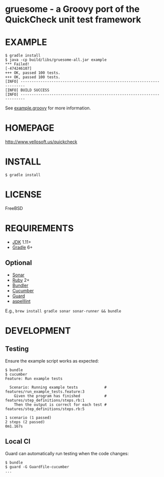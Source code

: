 # gruesome - a Groovy port of the QuickCheck unit test framework

# EXAMPLE

```
$ gradle install
$ java -cp build/libs/gruesome-all.jar example
*** Failed!
[-474246107]
+++ OK, passed 100 tests.
+++ OK, passed 100 tests.
[INFO] ------------------------------------------------------------------------
[INFO] BUILD SUCCESS
[INFO] ------------------------------------------------------------------------
```

See [example.groovy](https://github.com/mcandre/gruesome/blob/master/src/main/groovy/example.groovy) for more information.

# HOMEPAGE

http://www.yellosoft.us/quickcheck

# INSTALL

```
$ gradle install
```

# LICENSE

FreeBSD

# REQUIREMENTS

* [JDK](http://www.oracle.com/technetwork/java/javase/downloads/index.html) 1.11+
* [Gradle](http://gradle.org/) 6+

## Optional

* [Sonar](http://www.sonarqube.org/)
* [Ruby](https://www.ruby-lang.org/) 2+
* [Bundler](http://bundler.io/)
* [Cucumber](http://cukes.info/)
* [Guard](http://guardgem.org/)
* [aspelllint](https://github.com/mcandre/aspelllint)

E.g., `brew install gradle sonar sonar-runner && bundle`

# DEVELOPMENT

## Testing

Ensure the example script works as expected:

```
$ bundle
$ cucumber
Feature: Run example tests

  Scenario: Running example tests            # features/run_example_tests.feature:3
    Given the program has finished           # features/step_definitions/steps.rb:1
    Then the output is correct for each test # features/step_definitions/steps.rb:5

1 scenario (1 passed)
2 steps (2 passed)
0m1.167s
```

## Local CI

Guard can automatically run testing when the code changes:

```
$ bundle
$ guard -G Guardfile-cucumber
...
```
